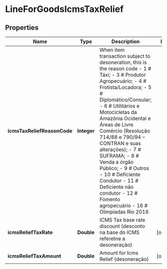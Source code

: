 
# LineForGoodsIcmsTaxRelief

## Properties
Name | Type | Description | Notes
------------ | ------------- | ------------- | -------------
**icmsTaxReliefReasonCode** | **Integer** | When item transaction subject to desoneration, this is the reason code - 1 # Táxi; - 3 # Produtor Agropecuário; - 4 # Frotista/Locadora; - 5 # Diplomático/Consular; - 6 # Utilitários e Motocicletas da Amazônia Ocidental e Áreas de Livre Comércio (Resolução 714/88 e 790/94 – CONTRAN e suas alterações); - 7 # SUFRAMA; - 8 # Venda a órgão Público; - 9 # Outros - 10 # Deficiente Condutor - 11 # Deficiente não condutor - 12 # Fomento agropecuário - 16 # Olimpíadas Rio 2016  | 
**icmsReliefTaxRate** | **Double** | ICMS Tax base rate discount  (desconto na base do ICMS referetne a desoneração) |  [optional]
**icmsReliefTaxAmount** | **Double** | Amount for Icms Relief (desoneração) |  [optional]



